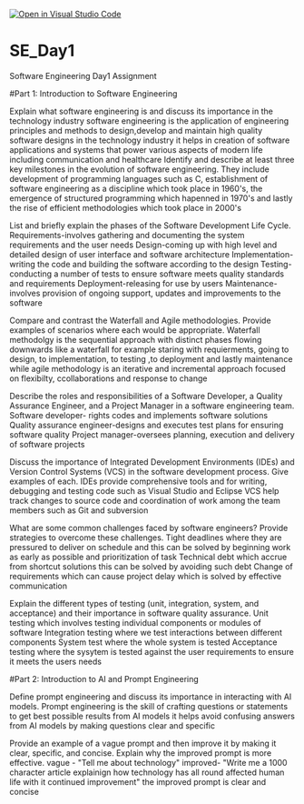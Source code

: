 [![Open in Visual Studio Code](https://classroom.github.com/assets/open-in-vscode-2e0aaae1b6195c2367325f4f02e2d04e9abb55f0b24a779b69b11b9e10269abc.svg)](https://classroom.github.com/online_ide?assignment_repo_id=18386502&assignment_repo_type=AssignmentRepo)
# SE_Day1
Software Engineering Day1 Assignment

#Part 1: Introduction to Software Engineering

Explain what software engineering is and discuss its importance in the technology industry
   software engineering is the application of engineering principles and methods to design,develop and maintain high quality software designs
   in the technology industry it helps in creation of software applications and systems that power various aspects of modern life including communication and healthcare
Identify and describe at least three key milestones in the evolution of software engineering.
   They include development of programming languages such as C, establishment of software engineering as a discipline which took place in 1960's, the emergence of structured programming which hapenned in 
   1970's and lastly the rise of efficient methodologies which took place in 2000's

List and briefly explain the phases of the Software Development Life Cycle.
    Requirements-involves gathering and documenting the system requirements and the user needs 
    Design-coming up with high level and detailed design of user interface and software architecture 
    Implementation-writing the code and building the software according to the design 
    Testing-conducting a number of tests to ensure software meets quality standards and requirements
    Deployment-releasing for use by users 
    Maintenance-involves provision of ongoing support, updates and improvements to the software
    
Compare and contrast the Waterfall and Agile methodologies. Provide examples of scenarios where each would be appropriate.
   Waterfall methodolgy is the sequential approach with distinct phases flowing downwards like a waterfall for example staring with requierments, going to design, to implementation, to testing ,to deployment 
   and lastly maintenance while agile methodology is an iterative and incremental approach focused on flexibilty, ccollaborations and response to change 

Describe the roles and responsibilities of a Software Developer, a Quality Assurance Engineer, and a Project Manager in a software engineering team.
   Software developer- rights codes and implements software solutions
   Quality assurance engineer-designs and executes test plans for ensuring software quality
   Project manager-oversees planning, execution and delivery of software projects

Discuss the importance of Integrated Development Environments (IDEs) and Version Control Systems (VCS) in the software development process. Give examples of each.
   IDEs provide comprehensive tools and for writing, debugging and testing code such as Visual Studio and Eclipse 
   VCS help track changes to source code and coordination of work among the team members such as Git and subversion

What are some common challenges faced by software engineers? Provide strategies to overcome these challenges.
   Tight deadlines where they are pressured to deliver on schedule and this can be solved by beginning work as early as possible and prioritization of task
   Technical debt which accrue from shortcut solutions this can be solved by avoiding such debt 
   Change of requirements which can cause project delay which is solved by effective communication


Explain the different types of testing (unit, integration, system, and acceptance) and their importance in software quality assurance.
   Unit testing which involves testing individual components or modules of software
   Integration testing where we test interactions between different components
   System test where the whole system is tested 
   Acceptance testing where the sysytem is tested against the user requirements to ensure it meets the users needs

#Part 2: Introduction to AI and Prompt Engineering


Define prompt engineering and discuss its importance in interacting with AI models.
   Prompt engineering is the skill of crafting questions or statements to get best possible results from AI models
   it helps avoid confusing answers from AI models by making questions clear and specific 

Provide an example of a vague prompt and then improve it by making it clear, specific, and concise. Explain why the improved prompt is more effective.
   vague - "Tell me about technology"
   improved- "Write me a 1000 character article explainign how technology has all round affected human life with it continued improvement"
   the improved prompt is clear and concise
